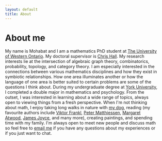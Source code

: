 ```yaml
---
layout: default
title: About
---
```


<h1 class="title">About me</h1>

My name is Mohabat and I am a mathematics PhD student at [The University of Western Ontario](https://www.math.uwo.ca). My doctoral supervisor is [Chris Hall](https://www.math.uwo.ca/faculty/hall/). My research interests lie at the intersection of algebraic graph theory, combinatorics, probability, topology, and category theory. I am especially interested in the connections between various mathematics disciplines and how they exist in symbiotic relationships. How one area illuminates another or how the language of one area is better suited to certain problems are some of the questions I think about. During my undergraduate degree at [York University](https://www.yorku.ca/), I completed a double major in mathematics and psychology. From the outset, I was interested in learning about a wide range of topics, always open to viewing things from a fresh perspective. When I'm not thinking about math, I enjoy taking long walks in nature with [my dog](https://www.instagram.com/woodytheluckylab/), reading (my favourite authors include [Viktor Frankl](https://en.wikipedia.org/wiki/Viktor_Frankl), [Peter Matthiessen](https://en.wikipedia.org/wiki/Peter_Matthiessen), [Margaret Atwood](http://margaretatwood.ca/), [James Joyce](https://en.wikipedia.org/wiki/James_Joyce), and many more), creating paintings, and spending time with my family. I'm always open to meet new people and discuss math so feel free to [email me](mailto:mtarkesh@uwo.ca) if you have any questions about my experiences or if you just want to chat. 
